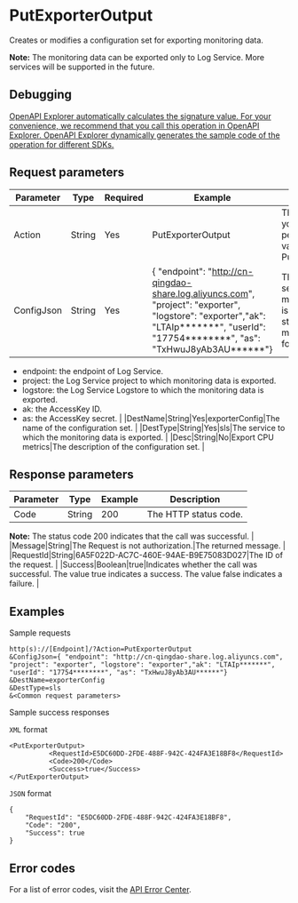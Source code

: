 # PutExporterOutput

Creates or modifies a configuration set for exporting monitoring data.

**Note:** The monitoring data can be exported only to Log Service. More services will be supported in the future.

## Debugging

[OpenAPI Explorer automatically calculates the signature value. For your convenience, we recommend that you call this operation in OpenAPI Explorer. OpenAPI Explorer dynamically generates the sample code of the operation for different SDKs.](https://api.aliyun.com/#product=Cms&api=PutExporterOutput&type=RPC&version=2019-01-01)

## Request parameters

|Parameter|Type|Required|Example|Description|
|---------|----|--------|-------|-----------|
|Action|String|Yes|PutExporterOutput|The operation that you want to perform. Set the value to PutExporterOutput. |
|ConfigJson|String|Yes|\{ "endpoint": "http://cn-qingdao-share.log.aliyuncs.com", "project": "exporter", "logstore": "exporter","ak": "LTAIp\*\*\*\*\*\*\*", "userId": "17754\*\*\*\*\*\*\*\*", "as": "TxHwuJ8yAb3AU\*\*\*\*\*\*"\}|The configuration set for exporting monitoring data. It is a JSON object string. The string must includes the following fields:

-   endpoint: the endpoint of Log Service.
-   project: the Log Service project to which monitoring data is exported.
-   logstore: the Log Service Logstore to which the monitoring data is exported.
-   ak: the AccessKey ID.
-   as: the AccessKey secret. |
|DestName|String|Yes|exporterConfig|The name of the configuration set. |
|DestType|String|Yes|sls|The service to which the monitoring data is exported. |
|Desc|String|No|Export CPU metrics|The description of the configuration set. |

## Response parameters

|Parameter|Type|Example|Description|
|---------|----|-------|-----------|
|Code|String|200|The HTTP status code.

**Note:** The status code 200 indicates that the call was successful. |
|Message|String|The Request is not authorization.|The returned message. |
|RequestId|String|6A5F022D-AC7C-460E-94AE-B9E75083D027|The ID of the request. |
|Success|Boolean|true|Indicates whether the call was successful. The value true indicates a success. The value false indicates a failure. |

## Examples

Sample requests

```
http(s)://[Endpoint]/?Action=PutExporterOutput
&ConfigJson={ "endpoint": "http://cn-qingdao-share.log.aliyuncs.com", "project": "exporter", "logstore": "exporter","ak": "LTAIp*******", "userId": "17754********", "as": "TxHwuJ8yAb3AU******"}
&DestName=exporterConfig
&DestType=sls
&<Common request parameters>
```

Sample success responses

`XML` format

```
<PutExporterOutput>
          <RequestId>E5DC60DD-2FDE-488F-942C-424FA3E18BF8</RequestId>
          <Code>200</Code>
          <Success>true</Success>
</PutExporterOutput>
```

`JSON` format

```
{
    "RequestId": "E5DC60DD-2FDE-488F-942C-424FA3E18BF8",
    "Code": "200",
    "Success": true
}
```

## Error codes

For a list of error codes, visit the [API Error Center](https://error-center.alibabacloud.com/status/product/Cms).

